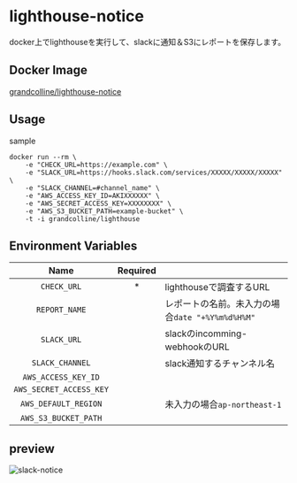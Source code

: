 # lighthouse-notice

docker上でlighthouseを実行して、slackに通知＆S3にレポートを保存します。

## Docker Image

[grandcolline/lighthouse-notice](https://hub.docker.com/r/grandcolline/lighthouse-notice/)

## Usage

sample
```
docker run --rm \
	-e "CHECK_URL=https://example.com" \
	-e "SLACK_URL=https://hooks.slack.com/services/XXXXX/XXXXX/XXXXX" \
	-e "SLACK_CHANNEL=#channel_name" \
	-e "AWS_ACCESS_KEY_ID=AKIXXXXXX" \
	-e "AWS_SECRET_ACCESS_KEY=XXXXXXXX" \
	-e "AWS_S3_BUCKET_PATH=example-bucket" \
	-t -i grandcolline/lighthouse
```

## Environment Variables

|Name|Required||
|:-:|:-:|:-|
|`CHECK_URL`|*|lighthouseで調査するURL|
|`REPORT_NAME`||レポートの名前。未入力の場合`date "+%Y%m%d%H%M"`|
|`SLACK_URL`||slackのincomming-webhookのURL|
|`SLACK_CHANNEL`||slack通知するチャンネル名|
|`AWS_ACCESS_KEY_ID`|||
|`AWS_SECRET_ACCESS_KEY`|||
|`AWS_DEFAULT_REGION`||未入力の場合`ap-northeast-1`|
|`AWS_S3_BUCKET_PATH`|||

## preview

![slack-notice](https://github.com/grandcolline/lighthouse-notice/blob/images/slack-notice.png)

